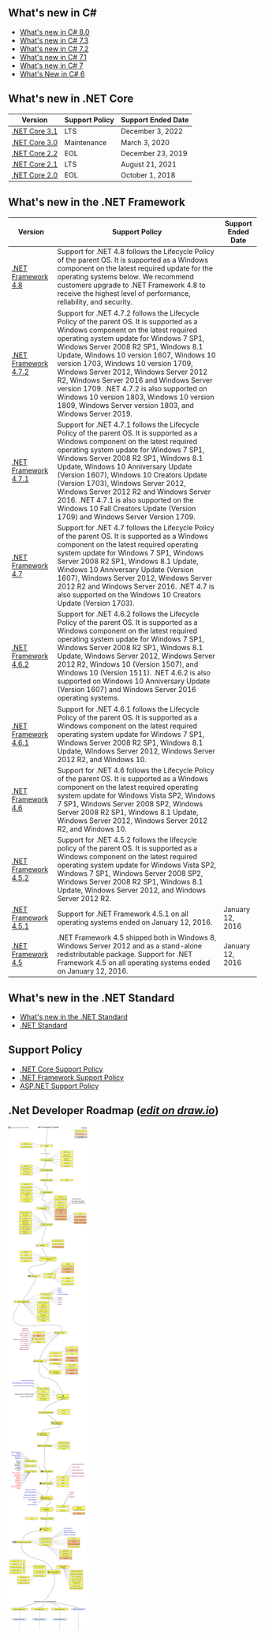 ## What's new in C#
- [What's new in C# 8.0](https://docs.microsoft.com/en-us/dotnet/csharp/whats-new/csharp-8)
- [What's new in C# 7.3](https://docs.microsoft.com/en-us/dotnet/csharp/whats-new/csharp-7-3)
- [What's new in C# 7.2](https://docs.microsoft.com/en-us/dotnet/csharp/whats-new/csharp-7-2)
- [What's new in C# 7.1](https://docs.microsoft.com/en-us/dotnet/csharp/whats-new/csharp-7-1)
- [What's new in C# 7](https://docs.microsoft.com/en-us/dotnet/csharp/whats-new/csharp-7)
- [What's New in C# 6](https://docs.microsoft.com/en-us/dotnet/csharp/whats-new/csharp-6)

## What's new in .NET Core
| Version  | Support Policy | Support Ended Date |
| -------- | -------------- | ------------------ |
| [.NET Core 3.1](https://docs.microsoft.com/en-us/dotnet/core/whats-new/dotnet-core-3-1) | LTS | December 3, 2022 |
| [.NET Core 3.0](https://docs.microsoft.com/en-us/dotnet/core/whats-new/dotnet-core-3-0) | Maintenance | March 3, 2020 |
| [.NET Core 2.2](https://docs.microsoft.com/en-us/dotnet/core/whats-new/dotnet-core-2-2) | EOL | December 23, 2019 |
| [.NET Core 2.1](https://docs.microsoft.com/en-us/dotnet/core/whats-new/dotnet-core-2-1) | LTS | August 21, 2021 |
| [.NET Core 2.0](https://docs.microsoft.com/en-us/dotnet/core/whats-new/dotnet-core-2-0) | EOL | October 1, 2018 |

## What's new in the .NET Framework
| Version  | Support Policy | Support Ended Date |
| -------- | -------------- | ------------------ |
| [.NET Framework 4.8](https://docs.microsoft.com/en-us/dotnet/framework/whats-new/#v48) |Support for .NET 4.8 follows the Lifecycle Policy of the parent OS. It is supported as a Windows component on the latest required update for the operating systems below. We recommend customers upgrade to .NET Framework 4.8 to receive the highest level of performance, reliability, and security.| |
| [.NET Framework 4.7.2](https://docs.microsoft.com/en-us/dotnet/framework/whats-new/#v472) | Support for .NET 4.7.2 follows the Lifecycle Policy of the parent OS. It is supported as a Windows component on the latest required operating system update for Windows 7 SP1, Windows Server 2008 R2 SP1, Windows 8.1 Update, Windows 10 version 1607, Windows 10 version 1703, Windows 10 version 1709, Windows Server 2012, Windows Server 2012 R2, Windows Server 2016 and Windows Server version 1709. .NET 4.7.2 is also supported on Windows 10 version 1803, Windows 10 version 1809, Windows Server version 1803, and Windows Server 2019.  |
| [.NET Framework 4.7.1](https://docs.microsoft.com/en-us/dotnet/framework/whats-new/#v471) | Support for .NET 4.7.1 follows the Lifecycle Policy of the parent OS. It is supported as a Windows component on the latest required operating system update for Windows 7 SP1, Windows Server 2008 R2 SP1, Windows 8.1 Update, Windows 10 Anniversary Update (Version 1607), Windows 10 Creators Update (Version 1703), Windows Server 2012, Windows Server 2012 R2 and Windows Server 2016. .NET 4.7.1 is also supported on the Windows 10 Fall Creators Update (Version 1709) and Windows Server Version 1709. |
| [.NET Framework 4.7](https://docs.microsoft.com/en-us/dotnet/framework/whats-new/#v47) | Support for .NET 4.7 follows the Lifecycle Policy of the parent OS. It is supported as a Windows component on the latest required operating system update for Windows 7 SP1, Windows Server 2008 R2 SP1, Windows 8.1 Update, Windows 10 Anniversary Update (Version 1607), Windows Server 2012, Windows Server 2012 R2 and Windows Server 2016. .NET 4.7 is also supported on the Windows 10 Creators Update (Version 1703).  |
| [.NET Framework 4.6.2](https://docs.microsoft.com/en-us/dotnet/framework/whats-new/#v462) | Support for .NET 4.6.2 follows the Lifecycle Policy of the parent OS. It is supported as a Windows component on the latest required operating system update for Windows 7 SP1, Windows Server 2008 R2 SP1, Windows 8.1 Update, Windows Server 2012, Windows Server 2012 R2, Windows 10 (Version 1507), and Windows 10 (Version 1511). .NET 4.6.2 is also supported on Windows 10 Anniversary Update (Version 1607) and Windows Server 2016 operating systems. |
| [.NET Framework 4.6.1](https://docs.microsoft.com/en-us/dotnet/framework/whats-new/#v461) | Support for .NET 4.6.1 follows the Lifecycle Policy of the parent OS. It is supported as a Windows component on the latest required operating system update for Windows 7 SP1, Windows Server 2008 R2 SP1, Windows 8.1 Update, Windows Server 2012, Windows Server 2012 R2, and Windows 10.  |
| [.NET Framework 4.6](https://docs.microsoft.com/en-us/dotnet/framework/whats-new/#v46) | Support for .NET 4.6 follows the Lifecycle Policy of the parent OS. It is supported as a Windows component on the latest required operating system update for Windows Vista SP2, Windows 7 SP1, Windows Server 2008 SP2, Windows Server 2008 R2 SP1, Windows 8.1 Update, Windows Server 2012, Windows Server 2012 R2, and Windows 10. |
| [.NET Framework 4.5.2](https://docs.microsoft.com/en-us/dotnet/framework/whats-new/#v452) | Support for .NET 4.5.2 follows the lifecycle policy of the parent OS. It is supported as a Windows component on the latest required operating system update for Windows Vista SP2, Windows 7 SP1, Windows Server 2008 SP2, Windows Server 2008 R2 SP1, Windows 8.1 Update, Windows Server 2012, and Windows Server 2012 R2. |
| [.NET Framework 4.5.1](https://docs.microsoft.com/en-us/dotnet/framework/whats-new/#v451) | Support for .NET Framework 4.5.1 on all operating systems ended on January 12, 2016. | January 12, 2016 |
| [.NET Framework 4.5](https://docs.microsoft.com/en-us/dotnet/framework/whats-new/#v45) | .NET Framework 4.5 shipped both in Windows 8, Windows Server 2012 and as a stand-alone redistributable package. Support for .NET Framework 4.5 on all operating systems ended on January 12, 2016. | January 12, 2016 |

## What's new in the .NET Standard
- [What's new in the .NET Standard](https://docs.microsoft.com/en-us/dotnet/standard/whats-new/whats-new-in-dotnet-standard?tabs=csharp)
- [.NET Standard](https://docs.microsoft.com/en-us/dotnet/standard/net-standard)

## Support Policy
- [.NET Core Support Policy](https://dotnet.microsoft.com/platform/support/policy/dotnet-core)
- [.NET Framework Support Policy](https://dotnet.microsoft.com/platform/support/policy/dotnet-framework)
- [ASP.NET Support Policy](https://dotnet.microsoft.com/platform/support/policy/aspnet)

## .Net Developer Roadmap ([*edit on draw.io*](https://www.draw.io/#Uhttps%3A%2F%2Fraw.githubusercontent.com%2Fphongnguyend%2FPractical.NET%2Fmaster%2F.net-developer-roadmap.xml))
![Roadmap](.net-developer-roadmap.png)
